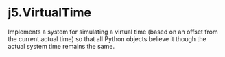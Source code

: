 j5.VirtualTime
==============

Implements a system for simulating a virtual time (based on an offset from the current actual time) so that all Python objects believe it though the actual system time remains the same.
